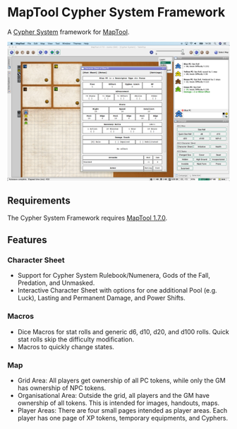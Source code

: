# MapTool Cypher System Framework

A [Cypher System](http://cypher-system.com) framework for [MapTool](https://www.rptools.net).

![Screen Shot](https://github.com/mrkwnzl/maptool-cypher-framework/blob/master/Screen%20Shot.png)

## Requirements

The Cypher System Framework requires [MapTool 1.7.0](https://github.com/RPTools/maptool/releases/tag/1.7.0).

## Features

### Character Sheet

- Support for Cypher System Rulebook/Numenera, Gods of the Fall, Predation, and Unmasked.
- Interactive Character Sheet with options for one additional Pool (e.g. Luck), Lasting and Permanent Damage, and Power Shifts.

### Macros

- Dice Macros for stat rolls and generic d6, d10, d20, and d100 rolls. Quick stat rolls skip the difficulty modification.
- Macros to quickly change states.

### Map

- Grid Area: All players get ownership of all PC tokens, while only the GM has ownership of NPC tokens.
- Organisational Area: Outside the grid, all players and the GM have ownership of all tokens. This is intended for images, handouts, maps.
- Player Areas: There are four small pages intended as player areas. Each player has one page of XP tokens, temporary equipments, and Cyphers.
